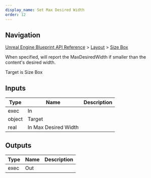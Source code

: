```yaml
---
display_name: Set Max Desired Width
order: 12
---
```

## Navigation

[Unreal Engine Blueprint API Reference](https://dev.epicgames.com/documentation/en-us/unreal-engine/BlueprintAPI) > [Layout](https://dev.epicgames.com/documentation/en-us/unreal-engine/BlueprintAPI/Layout) > [Size Box](https://dev.epicgames.com/documentation/en-us/unreal-engine/BlueprintAPI/Layout/SizeBox)

When specified, will report the MaxDesiredWidth if smaller than the content's desired width.

Target is Size Box

## Inputs

| Type | Name | Description |
| --- | --- | --- |
| exec | In |  |
| object | Target |  |
| real | In Max Desired Width |  |

## Outputs

| Type | Name | Description |
| --- | --- | --- |
| exec | Out |  |
